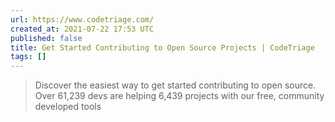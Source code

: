 ```yaml
---
url: https://www.codetriage.com/
created_at: 2021-07-22 17:53 UTC
published: false
title: Get Started Contributing to Open Source Projects | CodeTriage
tags: []
---
```


<blockquote>Discover the easiest way to get started contributing to open source. Over 61,239 devs are helping 6,439 projects with our free, community developed tools</blockquote>
